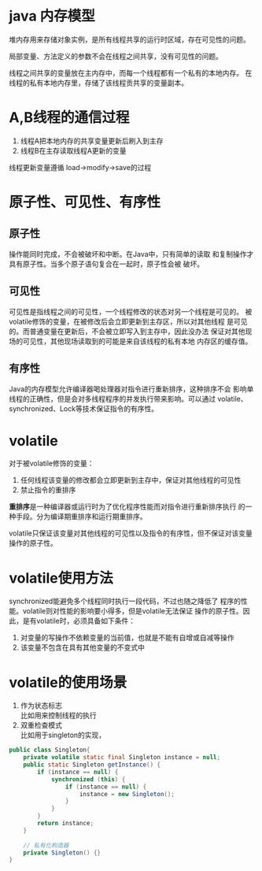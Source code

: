 # java 内存模型
堆内存用来存储对象实例，是所有线程共享的运行时区域，存在可见性的问题。

局部变量、方法定义的参数不会在线程之间共享，没有可见性的问题。

线程之间共享的变量放在主内存中，而每一个线程都有一个私有的本地内存。
在线程的私有本地内存里，存储了该线程贡共享的变量副本。

# A,B线程的通信过程
1. 线程A把本地内存的共享变量更新后刷入到主存
2. 线程B在主存读取线程A更新的变量

线程更新变量遵循 load->modify->save的过程

# 原子性、可见性、有序性
## 原子性
操作能同时完成，不会被破坏和中断。在Java中，只有简单的读取
和复制操作才具有原子性。当多个原子语句复合在一起时，原子性会被
破坏。

## 可见性
可见性是指线程之间的可见性，一个线程修改的状态对另一个线程是可见的。
被volatile修饰的变量，在被修改后会立即更新到主存区，所以对其他线程
是可见的。而普通变量在更新后，不会被立即写入到主存中，因此没办法
保证对其他现场的可见性，其他现场读取到的可能是来自该线程的私有本地
内存区的缓存值。

## 有序性
Java的内存模型允许编译器喝处理器对指令进行重新排序，这种排序不会
影响单线程的正确性，但是会对多线程程序的并发执行带来影响。可以通过
volatile、synchronized、Lock等技术保证指令的有序性。

# volatile
对于被volatile修饰的变量：
1. 任何线程该变量的修改都会立即更新到主存中，保证对其他线程的可见性
2. 禁止指令的重排序  

**重排序**是一种编译器或运行时为了优化程序性能而对指令进行重新排序执行
的一种手段。分为编译期重排序和运行期重排序。

volatile只保证该变量对其他线程的可见性以及指令的有序性，但不保证对该变量操作的原子性。

# volatile使用方法
synchronized能避免多个线程同时执行一段代码，不过也随之降低了
程序的性能。volatile则对性能的影响要小得多，但是volatile无法保证
操作的原子性。因此，是有volatile时，必须具备如下条件：
1. 对变量的写操作不依赖变量的当前值，也就是不能有自增或自减等操作
2. 该变量不包含在具有其他变量的不变式中

# volatile的使用场景
1. 作为状态标志  
比如用来控制线程的执行
2. 双重检查模式  
比如用于singleton的实现，  
```java
public class Singleton{
    private volatile static final Singleton instance = null;
    public static Singleton getInstance() {
        if (instance == null) {
            synchronized (this) {
                if (instance == null) {
                    instance = new Singleton();
                }
            }
        }
        return instance;
    }
    
    // 私有化构造器
    private Singleton() {}
}
```
 